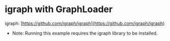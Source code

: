 # igraph with GraphLoader

igraph: [https://github.com/igraph/igraph](https://github.com/igraph/igraph)

* Note: Running this example requires the igraph library to be installed.
